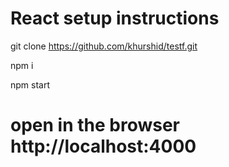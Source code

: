 # React setup instructions

git clone https://github.com/khurshid/testf.git

npm i

npm start

# open in the browser http://localhost:4000